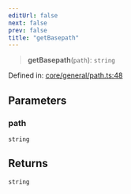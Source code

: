 ```yaml
---
editUrl: false
next: false
prev: false
title: "getBasepath"
---
```


> **getBasepath**(`path`): `string`

Defined in: [core/general/path.ts:48](https://github.com/datisthq/dpkit/blob/7a3ebb9422265a09d2e84e0952d10e0101139f80/core/general/path.ts#L48)

## Parameters

### path

`string`

## Returns

`string`
